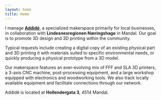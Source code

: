```yaml
---
layout: home
title: Home
---
```


I manage [**Addidé**](https://www.addide.no), a specialized makerspace primarily for local businesses, in collaboration with **Lindesnesregionen Næringshage** in Mandal. Our goal is to promote 3D design and 3D printing within the community.

Typical requests include creating a digital copy of an existing physical part and 3D printing it with materials suited to specific environmental needs, or quickly producing a physical prototype from a 3D model.

Our makerspace features an ever-evolving mix of FFF and SLA 3D printers, a 3-axis CNC machine, post-processing equipment, and a large workshop equipped with electronics and woodworking tools. We also track locally available equipment and facilitate connections through our network.

Addidé is located at **Hollendergata 3**, 4514 Mandal.